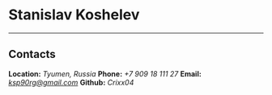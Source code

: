 # Stanislav Koshelev
--------------------

## Contacts
  **Location:** *Tyumen, Russia*
  **Phone:** *+7 909 18 111 27*
  **Email:** *ksp90rg@gmail.com*
  **Github:** *Crixx04*





